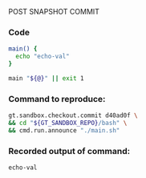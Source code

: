 POST SNAPSHOT COMMIT

### Code
```bash
main() {
  echo "echo-val"
}

main "${@}" || exit 1
```

### Command to reproduce:
```bash
gt.sandbox.checkout.commit d40ad0f \
&& cd "${GT_SANDBOX_REPO}/bash" \
&& cmd.run.announce "./main.sh"
```

### Recorded output of command:
```txt
echo-val
```

